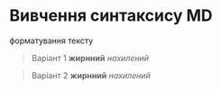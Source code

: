 # Вивчення синтаксису MD

форматування тексту 

>Варіант 1
**жирнний**
*нахилений*

>Варіант 2
__жирнний__
_нахилений_